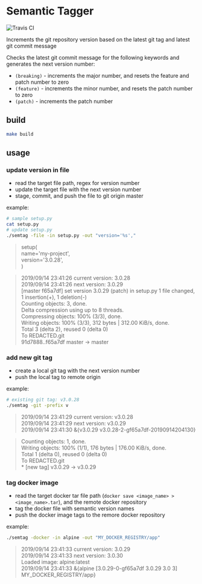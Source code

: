 # Semantic Tagger
![Travis CI](https://api.travis-ci.org/mpdred/semantic-tagger.svg?branch=master)

Increments the git repository version based on the latest git tag and latest git commit message


Checks the latest git commit message for the following keywords and generates the next version number:
- `(breaking)` - increments the major number, and resets the feature and patch number to zero
- `(feature)` - increments the minor number, and resets the patch number to zero
- `(patch)` - increments the patch number


## build
```bash
make build
```

## usage
### update version in file
- read the target file path, regex for version number
- update the target file with the next version number
- stage, commit, and push the file to git origin master

example:
```bash
# sample setup.py
cat setup.py
# update setup.py
./semtag -file -in setup.py -out "version='%s',"
```
> setup(
<br>    name='my-project',
<br>    version='3.0.28',
<br>  )

> 2019/09/14 23:41:26 current version: 3.0.28
<br>2019/09/14 23:41:26 next version: 3.0.29
<br>[master f65a7df] set version 3.0.29 (patch) in setup.py 1 file changed, 1 insertion(+), 1 deletion(-)
<br>Counting objects: 3, done.
<br>Delta compression using up to 8 threads.
<br>Compressing objects: 100% (3/3), done.
<br>Writing objects: 100% (3/3), 312 bytes | 312.00 KiB/s, done.
<br>Total 3 (delta 2), reused 0 (delta 0)
<br>To REDACTED.git
<br>   91d7888..f65a7df  master -> master

### add new git tag
- create a local git tag with the next version number
- push the local tag to remote origin

example:
```bash
# existing git tag: v3.0.28
./semtag -git -prefix v
```
> 2019/09/14 23:41:29 current version: v3.0.28
<br>2019/09/14 23:41:29 next version: v3.0.29
<br>2019/09/14 23:41:30 &{v3.0.29 v3.0.28-2-gf65a7df-20190914204130}

> Counting objects: 1, done.
<br>Writing objects: 100% (1/1), 176 bytes | 176.00 KiB/s, done.
<br>Total 1 (delta 0), reused 0 (delta 0)
<br>To REDACTED.git
<br> * [new tag]         v3.0.29 -> v3.0.29

### tag docker image
- read the target docker tar file path (`docker save <image_name> > <image_name>.tar`), and the remote docker repository
- tag the docker file with semantic version names
- push the docker image tags to the remore docker repository

example:
```bash
./semtag -docker -in alpine -out "MY_DOCKER_REGISTRY/app"
```
> 2019/09/14 23:41:33 current version: 3.0.29
<br>2019/09/14 23:41:33 next version: 3.0.30
<br>Loaded image: alpine:latest
<br>2019/09/14 23:41:33 &{alpine [3.0.29-0-gf65a7df 3.0.29 3.0 3] MY_DOCKER_REGISTRY/app}
